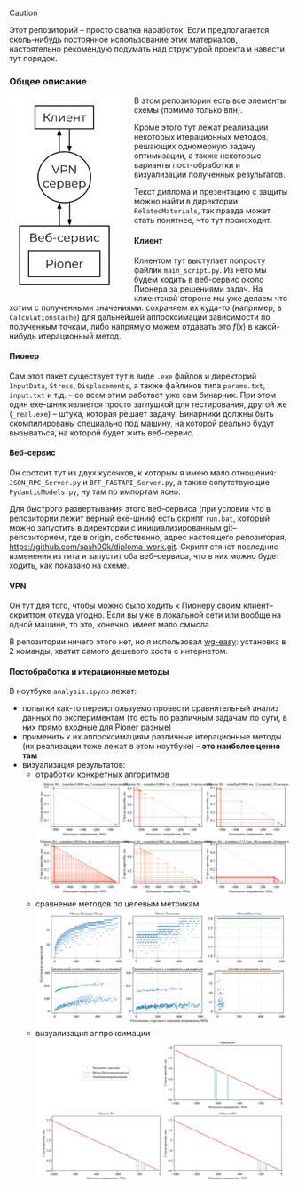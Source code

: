 > [!CAUTION]
> Этот репозиторий – просто свалка наработок. Если предполагается сколь-нибудь постоянное использование этих материалов, настоятельно рекомендую подумать над структурой проекта и навести тут порядок.

### Общее описание

<p align="left">
  <img src="scheme.png" width="200px" style="float: left; margin-right: 25px;" />
  В этом репозитории есть все элементы схемы (помимо только впн).

  Кроме этого тут лежат реализации некоторых итерационных методов, решающих одномерную задачу оптимизации, а также некоторые варианты пост-обработки и визуализации полученных результатов.

  Текст диплома и презентацию с защиты можно найти в директории <code>RelatedMaterials</code>, так правда может стать понятнее, что тут происходит.
</p>

#### Клиент
Клиентом тут выступает попросту файлик `main_script.py`. Из него мы будем ходить в веб-сервис около Пионера за решениями задач. На клиентской стороне мы уже делаем что хотим с полученными значениями: сохраняем их куда-то (например, в `CalculationsCache`)
 для дальнейшей аппроксимации зависимости по полученным точкам, либо напрямую можем отдавать это $f(x)$ в какой-нибудь итерационный метод.

#### Пионер
Сам этот пакет существует тут в виде `.exe` файлов и директорий `InputData`, `Stress`, `Displacements`, а также файликов типа `params.txt`, `input.txt` и т.д. – со всем этим работает уже сам бинарник. При этом один exe-шник является просто заглушкой для тестирования, другой же (`_real.exe`) – штука, которая решает задачу. Бинарники должны быть скомпилированы специально под машину, на которой реально будут вызываться, на которой будет жить веб-сервис.

#### Веб-сервис

Он состоит тут из двух кусочков, к которым я имею мало отношения: `JSON_RPC_Server.py` и `BFF_FASTAPI_Server.py`, а также сопутствующие `PydanticModels.py`, ну там по импортам ясно. 

Для быстрого развертывания этого веб–сервиса (при условии что в репозитории лежит верный exe-шник) есть скрипт `run.bat`, который можно запустить в директории с инициализированным git–репозиторием, где в origin, собственно, адрес настоящего репозитория, https://github.com/sash00k/diploma-work.git. Скрипт стянет последние изменения из гита и запустит оба веб–сервиса, что в них можно будет ходить, как показано на схеме.

#### VPN
Он тут для того, чтобы можно было ходить к Пионеру своим клиент–скриптом откуда угодно. Если вы уже в локальной сети или вообще на одной машине, то это, конечно, имеет мало смысла. 

В репозитории ничего этого нет, но я использовал <a href="https://github.com/wg-easy/wg-easy">wg-easy</a>: установка в 2 команды, хватит самого дешевого хоста с интернетом.

#### Постобработка и итерационные методы

В ноутбуке `analysis.ipynb` лежат:
- попытки как-то переиспользуемо провести сравнительный анализ данных по экспериментам (то есть по различным задачам по сути, в них прямо входные для Pioner разные)
- применить к их аппроксимациям различные итерационные методы (их реализации тоже лежат в этом ноутбуке) **– это наиболее ценно там**
- визуализация результатов:
    - отработки конкретных алгоритмов ![img](simulated_annealing_applyings.png)
    - сравнение методов по целевым метрикам ![img](methods_comparison.png)
    - визуализация аппроксимации ![alt text](approximation.png)